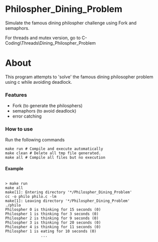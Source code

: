 # Philospher_Dining_Problem
Simulate the famous dining philospher challenge using Fork and semaphors.

For threads and mutex version, go to C-Coding\Threads\Dining_Philospher_Problem

# About
This program attempts to 'solve' the famous dining philosopher problem using c while avoiding deadlock. 

### Features

- Fork (to generate the philosphers)
- semaphors (to avoid deadlock)
- error catching
### How to use
Run the following commands
```
make run # Compile and execute automatically
make clean # Delete all tmp file generated.
make all # Compile all files but no execution

```


#### Example
```

> make run
make all
make[1]: Entering directory '*/Philospher_Dining_Problem'
cc -o philo philo.c -lm
make[1]: Leaving directory '*/Philospher_Dining_Problem'
./philo
Philospher 0 is thinking for 15 seconds (0)
Philospher 1 is thinking for 3 seconds (0)
Philospher 2 is thinking for 9 seconds (0)
Philospher 3 is thinking for 20 seconds (0)
Philospher 4 is thinking for 11 seconds (0)
Philospher 1 is eating for 10 seconds (0)
                ...
```